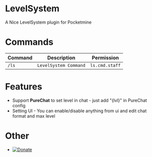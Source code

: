 # LevelSystem
A Nice LevelSystem plugin for Pocketmine

# Commands
Command | Description | Permission
--- | --- | ---
`/ls` | `LevelSystem Command` | `ls.cmd.staff`

# Features
- Support **PureChat** to set level in chat - just add "{lvl}" in PureChat config
- Setting UI - You can enable/disable anything from ui and edit chat format and max level

# Other

- [![Donate](https://img.shields.io/badge/donate-Paypal-yellow.svg?style=flat-square)](https://paypal.me/Laith113)
